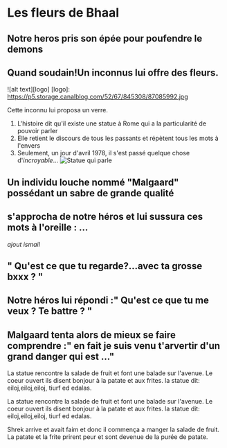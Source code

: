 # Les fleurs de Bhaal 
## Notre heros pris son épée pour poufendre le demons
## Quand soudain!Un inconnus lui offre des fleurs.
![alt text][logo]
[logo]: https://p5.storage.canalblog.com/52/67/845308/87085992.jpg

Cette inconnu lui proposa un verre.

1. L'histoire dit qu'il existe une statue à Rome qui a la particularité de pouvoir parler
2. Elle retient le discours de tous les passants et répètent tous les mots à l'envers
3. Seulement, un jour d'avril 1978, il s'est passé quelque chose d'*incroyable*...
![Statue qui parle](http://img.over-blog-kiwi.com/300x300/1/41/70/69/20160214/ob_f803a4_la-statue-et-apple.JPG)


## Un individu louche nommé "Malgaard" possédant un sabre de grande qualité
## s'approcha de notre héros et lui sussura ces mots à l'oreille : ... 

*ajout ismail*
## " Qu'est ce que tu regarde?...avec ta grosse bxxx ? "
## Notre héros lui répondi :" Qu'est ce que tu me veux ? Te battre ? "

## Malgaard tenta alors de mieux se faire comprendre :" en fait je suis venu t'arvertir d'un grand danger qui est ..."


La statue rencontre la salade de fruit et font une balade sur l'avenue.
Le coeur ouvert ils disent bonjour à la patate et aux frites.
la statue dit: eiloj,eiloj,eiloj, tiurf ed edalas.


La statue rencontre la salade de fruit et font une balade sur l'avenue.
Le coeur ouvert ils disent bonjour à la patate et aux frites.
la statue dit: eiloj,eiloj,eiloj, tiurf ed edalas.

Shrek arrive et avait faim et donc il commença a manger la salade de fruit.
La patate et la frite prirent peur et sont devenue de la purée de patate.
